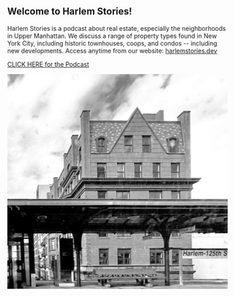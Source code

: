 ## Welcome to Harlem Stories!

Harlem Stories is a podcast about real estate, especially the neighborhoods in Upper Manhattan.  We discuss a range of property types found in New York City, including historic townhouses, coops, and condos -- including new developments.  Access anytime from our website: [harlemstories.dev](https://www.harlemstories.dev)

[CLICK HERE for the Podcast](https://www.buzzsprout.com/1882826)

![](HS-logo-square.jpeg)
